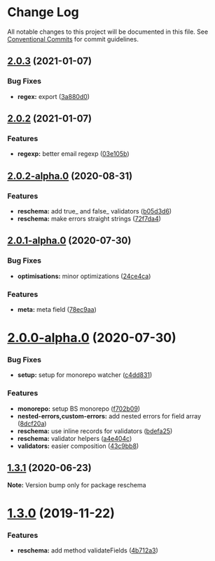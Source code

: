 # Change Log

All notable changes to this project will be documented in this file.
See [Conventional Commits](https://conventionalcommits.org) for commit guidelines.

## [2.0.3](https://github.com/Astrocoders/reform/compare/reschema@2.0.2...reschema@2.0.3) (2021-01-07)


### Bug Fixes

* **regex:** export ([3a880d0](https://github.com/Astrocoders/reform/commit/3a880d045de867b33b983b29b05ba29c64f0879e))





## [2.0.2](https://github.com/Astrocoders/reform/compare/reschema@2.0.2-alpha.0...reschema@2.0.2) (2021-01-07)


### Features

* **regexp:** better email regexp ([03e105b](https://github.com/Astrocoders/reform/commit/03e105bce60e842945641b83d5a45a645e39196a))





## [2.0.2-alpha.0](https://github.com/Astrocoders/reform/compare/reschema@2.0.1-alpha.0...reschema@2.0.2-alpha.0) (2020-08-31)


### Features

* **reschema:** add true_ and false_ validators ([b05d3d6](https://github.com/Astrocoders/reform/commit/b05d3d60564cd2a412935efe2e924a2156f19575))
* **reschema:** make errors straight strings ([72f7da4](https://github.com/Astrocoders/reform/commit/72f7da4133cf68492f8357b750814e0b4ab95807))





## [2.0.1-alpha.0](https://github.com/Astrocoders/reform/compare/reschema@2.0.0-alpha.0...reschema@2.0.1-alpha.0) (2020-07-30)


### Bug Fixes

* **optimisations:** minor optimizations ([24ce4ca](https://github.com/Astrocoders/reform/commit/24ce4cace3eefbbab656e8349f3a3eab22d67922))


### Features

* **meta:** meta field ([78ec9aa](https://github.com/Astrocoders/reform/commit/78ec9aa68f0f07246e2e3863dd6efd95b7b60c88))





# [2.0.0-alpha.0](https://github.com/Astrocoders/reform/compare/reschema@1.3.1...reschema@2.0.0-alpha.0) (2020-07-30)


### Bug Fixes

* **setup:** setup for monorepo watcher ([c4dd831](https://github.com/Astrocoders/reform/commit/c4dd8315574a1d74e90b930cb10c1b01a9ef4d38))


### Features

* **monorepo:** setup BS monorepo ([f702b09](https://github.com/Astrocoders/reform/commit/f702b0934f772c77ccd6e0eb01d98bdb5fc46c1e))
* **nested-errors,custom-errors:** add nested errors for field array ([8dcf20a](https://github.com/Astrocoders/reform/commit/8dcf20aa5e20bd383a2836c16ae64b8cbe38c5ca))
* **reschema:** use inline records for validators ([bdefa25](https://github.com/Astrocoders/reform/commit/bdefa25041429264f733bbdf8eb2ee7bc96884a5))
* **reschema:** validator helpers ([a4e404c](https://github.com/Astrocoders/reform/commit/a4e404c77637c3b7e13a702186f21d68c6b1419f))
* **validators:** easier composition ([43c9bb8](https://github.com/Astrocoders/reform/commit/43c9bb8c8bacc7497d91ac43d948bcf69a5a0edf))





## [1.3.1](https://github.com/Astrocoders/reform/compare/reschema@1.3.0...reschema@1.3.1) (2020-06-23)

**Note:** Version bump only for package reschema





# [1.3.0](https://github.com/Astrocoders/reform/compare/reschema@1.2.0...reschema@1.3.0) (2019-11-22)


### Features

* **reschema:** add method validateFields ([4b712a3](https://github.com/Astrocoders/reform/commit/4b712a3))
